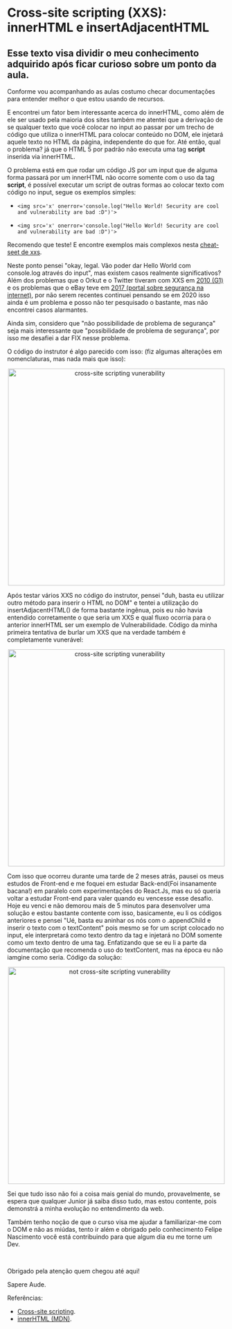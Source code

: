 <!-- <h1> Exploit - Vulnerabilidade com cross-site scripting: innerHTML</h1> -->

<h1>Cross-site scripting (XXS): innerHTML e insertAdjacentHTML</h1>

<h2> Esse texto visa dividir o meu conhecimento adquirido após ficar curioso sobre um ponto da aula.</h2>

<p>Conforme vou acompanhando as aulas costumo checar documentações para entender melhor o que estou usando de recursos.</p>

<p>E encontrei um fator bem interessante acerca do innerHTML, como além de ele ser usado pela maioria dos sites também me atentei que a derivação de se qualquer texto que você colocar no input ao passar por um trecho de código que utiliza o innerHTML para colocar conteúdo no DOM, ele injetará aquele texto no HTML da página, independente do que for. Até então, qual o problema? já que o HTML 5 por padrão não executa uma tag <strong>script</strong> inserida via innerHTML.</<p>

<p>O problema está em que rodar um código JS por um input que de alguma forma passará por um innerHTML não ocorre somente com o uso da tag <strong>script</strong>, é possível executar um script de outras formas ao colocar texto com código no input, segue os exemplos simples:</p>

- ```<img src='x' onerror='console.log("Hello World! Security are cool and vulnerability are bad :D")'>```

- ```<img src='x' onerror='console.log("Hello World! Security are cool and vulnerability are bad :D")'>```

<p> Recomendo que teste! E encontre exemplos mais complexos nesta <a href="https://portswigger.net/web-security/cross-site-scripting/cheat-sheet">cheat-seet de xxs</a>.</p>

<p>Neste ponto pensei "okay, legal. Vão poder dar Hello World com console.log através do input", mas existem casos realmente significativos? Além dos problemas que o Orkut e o Twitter tiveram com XXS em <a href="http://g1.globo.com/tecnologia/noticia/2010/09/falhas-mostram-despreparo-de-sites-de-redes-sociais.html">2010 (G1)</a> e os problemas que o eBay teve em <a href="http://g1.globo.com/tecnologia/noticia/2010/09/falhas-mostram-despreparo-de-sites-de-redes-sociais.html">2017 (portal sobre segurança na internet)</a>, por não serem recentes continuei pensando se em 2020 isso ainda é um problema e posso não ter pesquisado o bastante, mas não encontrei casos alarmantes.</p>

<p>Ainda sim, considero que "não possibilidade de problema de segurança" seja mais interessante que "possibilidade de problema de segurança", por isso me desafiei a dar FIX nesse problema.</p>

<p> O código do instrutor é algo parecido com isso: (fiz algumas alterações em nomenclaturas, mas nada mais que isso): </p>

<center>
  <img src="https://i.imgur.com/svoeJGE.png" width="500px" alt="cross-site scripting vunerability" />
</center>

<p>Após testar vários XXS no código do instrutor, pensei "duh, basta eu utilizar outro método para inserir o HTML no DOM" e tentei a utilização do insertAdjacentHTML() de forma bastante ingênua, pois eu não havia entendido corretamente o que seria um XXS e qual fluxo ocorria para o anterior innerHTML ser um exemplo de Vulnerabilidade. Código da minha primeira tentativa de burlar um XXS que na verdade também é completamente vunerável: </p>

<center>
  <img src="https://i.imgur.com/VsiUgQF.png" width="500px" alt="cross-site scripting vunerability" />
</center>

Com isso que ocorreu durante uma tarde de 2 meses atrás, pausei os meus estudos de Front-end e me foquei em estudar Back-end(Foi insanamente bacana!) em paralelo com experimentações do React.Js, mas eu só queria voltar a estudar Front-end para valer quando eu vencesse esse desafio. Hoje eu venci e não demorou mais de 5 minutos para desenvolver uma solução e estou bastante contente com isso, basicamente, eu li os códigos anteriores e pensei "Ué, basta eu aninhar os nós com o .appendChild e inserir o texto com o textContent" pois mesmo se for um script colocado no input, ele interpretará como texto dentro da tag e injetará no DOM somente como um texto dentro de uma tag. Enfatizando que se eu li  a parte da documentação que recomenda o uso do textContent, mas na época eu não iamgine como seria. Código da solução:

<center>
  <img src="https://i.imgur.com/T0Ea9rp.png" width="500px" alt="not cross-site scripting vunerability" />
</center>
<p> Sei que tudo isso não foi a coisa mais genial do mundo, provavelmente, se espera que qualquer Junior já saiba disso tudo, mas estou contente, pois demonstrá a minha evolução no entendimento da web.</p>

<p> Também tenho noção de que o curso visa me ajudar a familiarizar-me com o DOM e não as miúdas, tento ir além e obrigado pelo conhecimento Felipe Nascimento você está contribuindo para que algum dia eu me torne um Dev.
</p>
</br>
<p>Obrigado pela atenção quem chegou até aqui!</p>
<p>Sapere Aude.</p>

Referências: 

- [Cross-site scripting](https://en.wikipedia.org/wiki/Cross-site_scripting).
- [innerHTML (MDN)](https://developer.mozilla.org/en-US/docs/Web/API/Element/innerHTML).
